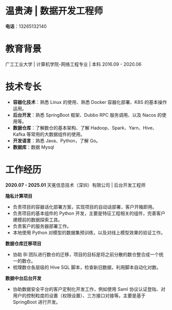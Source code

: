 # **温贵涛 | 数据开发工程师**  

**电话**：13265132140 

# **教育背景**  

广工工业大学 | 计算机学院-网络工程专业 | 本科
2016.09 - 2020.06  

# **技术专长**  

- **容器化技术**：熟悉 Linux 的使用、熟悉 Docker 容器化部署、K8S 的基本操作运用。
- **后台开发**：熟悉 SpringBoot 框架、Dubbo RPC 服务调用、以及 Nacos 的使用等。
- **数据仓库**：了解数仓的基本架构、了解 Hadoop、Spark、Yarn、Hive、Kafka 等常用的大数据组件的使用。
- **开发语言**：熟悉 Java、Python，了解 Go。
- **数据库**：数据 Mysql

# **工作经历**  

**2020.07 - 2025.01**  天冕信息技术（深圳）有限公司 | 后台开发工程师

**隐私计算项目**
- 负责项目的容器话化部署方案，实现项目的自动话部署，客户开箱即用。
- 负责项目的基本组件的 Python 开发，主要是特征工程相关的组件，完善客户建模前的数据探索工具。
- 负责客户的服务器部署工作。
- 本地使用 Python 对模型的数据集预训练，以及对线上模型效果的验证工作。

**数据仓库迁移项目**
- 协助 BI 团队进行数仓的迁移，项目的目标是将之前分散的数仓整合成一个统一的数仓。
- 梳理数仓各层级的 Hive SQL 脚本，检查新旧数据，利用脚本自动化对数。

**数据中台后台开发**
- 协助数据安全平台的客户定制化开发工作，例如使用 Saml 协议认证登陆、对用户的控制粒度的设置（权限设置）、三方接口对接等。主要是基于 SpringBoot 进行开发。
